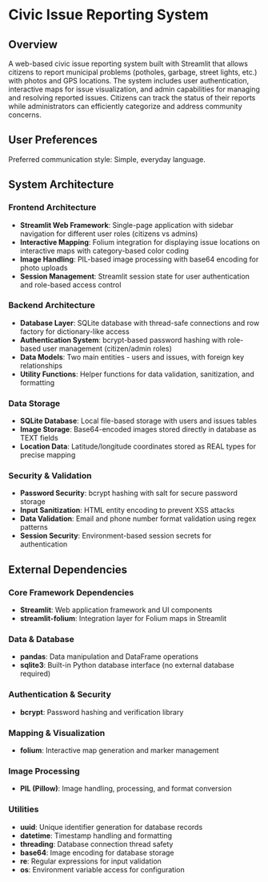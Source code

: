 # Civic Issue Reporting System

## Overview

A web-based civic issue reporting system built with Streamlit that allows citizens to report municipal problems (potholes, garbage, street lights, etc.) with photos and GPS locations. The system includes user authentication, interactive maps for issue visualization, and admin capabilities for managing and resolving reported issues. Citizens can track the status of their reports while administrators can efficiently categorize and address community concerns.

## User Preferences

Preferred communication style: Simple, everyday language.

## System Architecture

### Frontend Architecture
- **Streamlit Web Framework**: Single-page application with sidebar navigation for different user roles (citizens vs admins)
- **Interactive Mapping**: Folium integration for displaying issue locations on interactive maps with category-based color coding
- **Image Handling**: PIL-based image processing with base64 encoding for photo uploads
- **Session Management**: Streamlit session state for user authentication and role-based access control

### Backend Architecture
- **Database Layer**: SQLite database with thread-safe connections and row factory for dictionary-like access
- **Authentication System**: bcrypt-based password hashing with role-based user management (citizen/admin roles)
- **Data Models**: Two main entities - users and issues, with foreign key relationships
- **Utility Functions**: Helper functions for data validation, sanitization, and formatting

### Data Storage
- **SQLite Database**: Local file-based storage with users and issues tables
- **Image Storage**: Base64-encoded images stored directly in database as TEXT fields
- **Location Data**: Latitude/longitude coordinates stored as REAL types for precise mapping

### Security & Validation
- **Password Security**: bcrypt hashing with salt for secure password storage
- **Input Sanitization**: HTML entity encoding to prevent XSS attacks
- **Data Validation**: Email and phone number format validation using regex patterns
- **Session Security**: Environment-based session secrets for authentication

## External Dependencies

### Core Framework Dependencies
- **Streamlit**: Web application framework and UI components
- **streamlit-folium**: Integration layer for Folium maps in Streamlit

### Data & Database
- **pandas**: Data manipulation and DataFrame operations
- **sqlite3**: Built-in Python database interface (no external database required)

### Authentication & Security
- **bcrypt**: Password hashing and verification library

### Mapping & Visualization
- **folium**: Interactive map generation and marker management

### Image Processing
- **PIL (Pillow)**: Image handling, processing, and format conversion

### Utilities
- **uuid**: Unique identifier generation for database records
- **datetime**: Timestamp handling and formatting
- **threading**: Database connection thread safety
- **base64**: Image encoding for database storage
- **re**: Regular expressions for input validation
- **os**: Environment variable access for configuration